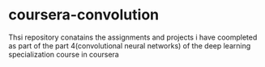 # coursera-convolution

Thsi repository conatains the assignments and projects i have coompleted as part of the part 4(convolutional neural networks) of the deep learning specialization course in coursera
